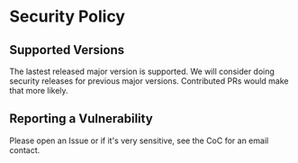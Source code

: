 # Security Policy

## Supported Versions

The lastest released major version is supported. We will consider doing security
releases for previous major versions. Contributed PRs would make that more
likely.

## Reporting a Vulnerability

Please open an Issue or if it's very sensitive, see the CoC for an email
contact.
